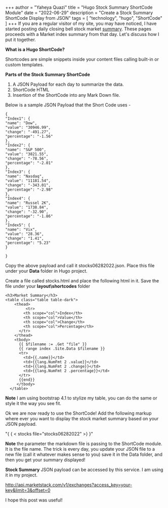 +++
author = "Yaheya Quazi"
title = "Hugo Stock Summary ShortCode Module"
date = "2022-06-29"
description = "Create a Stock Summary ShortCode Display from JSON"
tags = [
"technology",
"hugo",
"ShortCode"
]
+++
If you are a regular visitor of my site, you may have noticed, I have started posting daily closing bell stock market [summary](../closing-bell-06282022). These pages proceeds with a Market index summary from that day. Let's discuss how I put it together.

**What is a Hugo ShortCode?**

Shortcodes are simple snippets inside your content files calling built-in or custom templates.

**Parts of the Stock Summary ShortCode**

1. A JSON Payload for each day to summarize the data.
2. ShortCode HTML
3. Insertion of the ShortCode into any Mark Down file.

Below is a sample JSON Payload that the Short Code uses -

```
{
"Index1": {
"name": "Dow",
"value": "30946.99",
"change": "-491.27",
"percentage": "-1.56"
},
"Index2": {
"name": "S&P 500",
"value": "3821.55",
"change": "-78.56",
"percentage": "-2.01"
},
"Index3": {
"name": "Nasdaq",
"value": "11181.54",
"change": "-343.01",
"percentage": "-2.98"
},
"Index4": {
"name": "Russel 2K",
"value": "1738.84",
"change": "-32.90",
"percentage": "-1.86"
},
"Index5": {
"name": "Vix",
"value": "28.36",
"change": "1.41",
"percentage": "5.23"
}

}
```

Copy the above payload and call it stocks06282022.json. Place this file under your **Data** folder in Hugo project.


Create a file called stocks.html and place the following html in it. Save the file under your
**layout\shortcodes** folder


```
<h3>Market Summary</h3>
<table class="table table-dark">
    <thead>
         <tr>
        <th scope="col">Index</th>
        <th scope="col">Value</th>
        <th scope="col">Change</th>
        <th scope="col">Percentage</th>
      </tr>
    </thead>
    <tbody>
      {{ $filename := .Get "file" }}
      {{ range index .Site.Data $filename }}
      <tr>
        <td>{{.name}}</td>
        <td>{{lang.NumFmt 2 .value}}</td>
        <td>{{lang.NumFmt 2 .change}}</td>
        <td>{{lang.NumFmt 2 .percentage}}</td>
      </tr>
      {{end}}
     </tbody>
  </table>
```

**Note** I am using bootstrap 4.1 to stylize my table, you can do the same or style it the way you see fit. 

Ok we are now ready to use the ShortCode! Add the following markup where ever you want to display the stock market summary based on your JSON payload. 

"{ { < stocks file="stocks06282022" >}  }"

**Note** the parameter the markdown file is passing to the ShortCode module. It is the file name. The trick is every day, you update your JSON file to a new file (call it whatever makes sense to you) save it in the Data folder, and then you get your summary displayed!

**Stock Summary** JSON payload can be accessed by this service. I am using it in my project. 

http://api.marketstack.com/v1/exchanges?access_key=your-key&limit=3&offset=0

I hope this post was useful!
